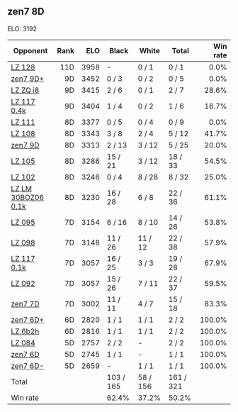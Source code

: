 ## zen7 8D ##

ELO: 3192

Opponent | Rank | ELO | Black | White | Total | Win rate
---------|-----:|----:|-------|-------|-------|-------:
[LZ 128](LZ%20128.md) | 11D | 3958 | - | 0 / 1 | 0 / 1 | 0.0%
[zen7 9D+](zen7%209D+.md) | 9D | 3452 | 0 / 3 | 0 / 2 | 0 / 5 | 0.0%
[LZ ZQ i8](LZ%20ZQ%20i8.md) | 9D | 3415 | 2 / 6 | 0 / 1 | 2 / 7 | 28.6%
[LZ 117 0.4k](LZ%20117%200.4k.md) | 9D | 3404 | 1 / 4 | 0 / 2 | 1 / 6 | 16.7%
[LZ 111](LZ%20111.md) | 8D | 3377 | 0 / 5 | 0 / 4 | 0 / 9 | 0.0%
[LZ 108](LZ%20108.md) | 8D | 3343 | 3 / 8 | 2 / 4 | 5 / 12 | 41.7%
[zen7 9D](zen7%209D.md) | 8D | 3313 | 2 / 13 | 3 / 12 | 5 / 25 | 20.0%
[LZ 105](LZ%20105.md) | 8D | 3286 | 15 / 21 | 3 / 12 | 18 / 33 | 54.5%
[LZ 102](LZ%20102.md) | 8D | 3246 | 0 / 4 | 8 / 28 | 8 / 32 | 25.0%
[LZ LM 30BOZ06 0.1k](LZ%20LM%2030BOZ06%200.1k.md) | 8D | 3230 | 16 / 28 | 6 / 8 | 22 / 36 | 61.1%
[LZ 095](LZ%20095.md) | 7D | 3154 | 6 / 16 | 8 / 10 | 14 / 26 | 53.8%
[LZ 098](LZ%20098.md) | 7D | 3148 | 11 / 26 | 11 / 12 | 22 / 38 | 57.9%
[LZ 117 0.1k](LZ%20117%200.1k.md) | 7D | 3057 | 16 / 25 | 3 / 3 | 19 / 28 | 67.9%
[LZ 092](LZ%20092.md) | 7D | 3057 | 15 / 26 | 7 / 11 | 22 / 37 | 59.5%
[zen7 7D](zen7%207D.md) | 7D | 3002 | 11 / 11 | 4 / 7 | 15 / 18 | 83.3%
[zen7 6D+](zen7%206D+.md) | 6D | 2820 | 1 / 1 | 1 / 1 | 2 / 2 | 100.0%
[LZ 6b2h](LZ%206b2h.md) | 6D | 2816 | 1 / 1 | 1 / 1 | 2 / 2 | 100.0%
[LZ 084](LZ%20084.md) | 5D | 2757 | 2 / 2 | - | 2 / 2 | 100.0%
[zen7 6D](zen7%206D.md) | 5D | 2745 | 1 / 1 | - | 1 / 1 | 100.0%
[zen7 6D-](zen7%206D-.md) | 5D | 2659 | - | 1 / 1 | 1 / 1 | 100.0%
Total | | | 103 / 165 | 58 / 156 | 161 / 321 | 
Win rate| | | 62.4% | 37.2% | 50.2% | 
